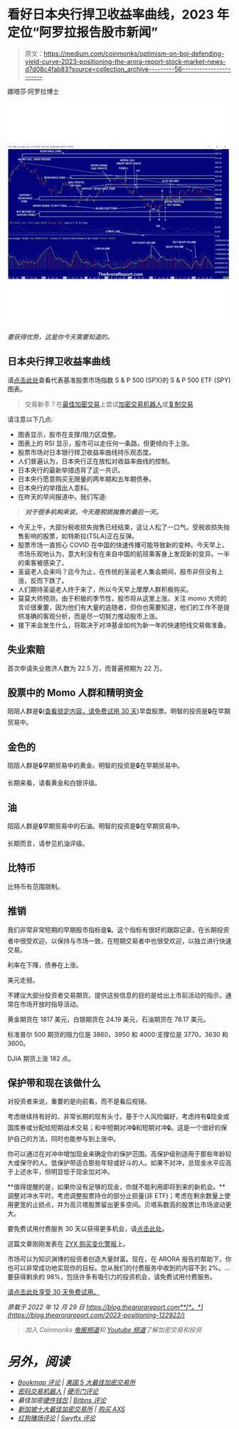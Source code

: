 # 看好日本央行捍卫收益率曲线，2023 年定位“阿罗拉报告股市新闻”

> 原文：<https://medium.com/coinmonks/optimism-on-boj-defending-yield-curve-2023-positioning-the-arora-report-stock-market-news-d7d08c4fab83?source=collection_archive---------56----------------------->

娜塔莎·阿罗拉博士

![](img/5b02a0aa0b774774daef535dee599298.png)

*要获得优势，这是你今天需要知道的。*

## 日本央行捍卫收益率曲线

请[点击此处](https://thearorareport.com/chart-analysis-stock-market-2023-stock-market-positioning-spy-mc-12292022)查看代表基准股票市场指数 S & P 500 (SPX)的 S & P 500 ETF (SPY)图表。

> 交易新手？在[最佳加密交易](/coinmonks/crypto-exchange-dd2f9d6f3769)上尝试[加密交易机器人](/coinmonks/crypto-trading-bot-c2ffce8acb2a)或[复制交易](/coinmonks/top-10-crypto-copy-trading-platforms-for-beginners-d0c37c7d698c)

请注意以下几点:

*   图表显示，股市在支撑/阻力区盘整。
*   图表上的 RSI 显示，股市可以走任何一条路，但更倾向于上涨。
*   股票市场对日本银行捍卫收益率曲线持乐观态度。
*   人们普遍认为，日本央行正在放松对收益率曲线的控制。
*   日本央行的最新举措违背了这一共识。
*   日本央行愿意购买无限量的两年期和五年期债券。
*   日本央行的举措出人意料。
*   在昨天的早间报道中，我们写道:

> ***对于很多机构来说，今天是税损抛售的最后一天。***

*   今天上午，大部分税收损失抛售已经结束，这让人松了一口气。受税收损失抛售影响的股票，如特斯拉(TSLA)正在反弹。
*   股票市场一直担心 COVID 在中国的快速传播可能导致新的变种。今天早上，市场乐观地认为，意大利没有在来自中国的航班乘客身上发现新的变异。一半的乘客被感染了。
*   圣诞老人会来吗？迄今为止，在传统的圣诞老人集会期间，股市非但没有上涨，反而下跌了。
*   人们期待圣诞老人终于来了，所以今天早上摩摩人群积极购买。
*   莫莫大师预测，由于积极的季节性，股市将从这里上涨。关注 momo 大师的言论很重要，因为他们有大量的追随者，但你也需要知道，他们的工作不是提供准确的客观分析，而是尽一切努力推动股市上涨。
*   接下来会发生什么，将取决于对冲基金如何为新一年的快速短线交易做准备。

## 失业索赔

首次申请失业救济人数为 22.5 万，而普遍预期为 22 万。

## 股票中的 Momo 人群和精明资金

陌陌人群是🔒([查看锁定内容，请免费试用 30 天](https://thearorareport.com/sub))早盘股票。明智的投资是🔒在早期贸易中。

## 金色的

陌陌人群是🔒早期贸易中的黄金。明智的投资是🔒在早期贸易中。

长期来看，请看黄金和白银评级。

## 油

陌陌人群是🔒早期贸易中的石油。明智的投资是🔒在早期贸易中。

长期而言，请参见机油评级。

## 比特币

比特币有范围限制。

## 推销

我们非常非常短期的早期股市指标是🔒。这个指标有很好的跟踪记录，在长期投资者中很受欢迎，以保持与市场一致，在短期交易者中也很受欢迎，以独立进行快速交易。

利率在下降，债券在上涨。

美元走弱。

不建议大部分投资者交易期货。提供这些信息的目的是给出上市前活动的指示，通常在市场开放时指导活动。

黄金期货在 1817 美元，白银期货在 24.19 美元，石油期货在 78.17 美元。

标准普尔 500 期货的阻力位是 3860，3950 和 4000:支撑位是 3770，3630 和 3600。

DJIA 期货上涨 182 点。

## 保护带和现在该做什么

对投资者来说，重要的是向前看，而不是看后视镜。

考虑继续持有好的、非常长期的现有头寸。基于个人风险偏好，考虑持有🔒现金或国库券或分配给短期战术交易；和中短期对冲🔒和短期对冲🔒。这是一个很好的保护自己的方法，同时也能参与到上涨中。

你可以通过在对冲中增加现金来确定你的保护范围。高保护级别适用于那些年龄较大或保守的人。低保护带适合那些年轻或好斗的人。如果不对冲，总现金水平应高于上述水平，但明显低于现金加对冲。

**值得提醒的是，如果你没有足够的现金，你就不能利用即将到来的新机会。**调整对冲水平时，考虑调整股票持仓的部分止损量(非 ETF)；考虑在剩余数量上使用更宽的止损点，并为高贝塔股票留出更多空间。贝塔系数高的股票比市场波动更大。

要免费试用付费服务 30 天以获得更多机会，请[点击此处](https://thearorareport.com/sub)。

这篇文章刚刚发表在 [ZYX 购买变化警报](http://thearorareport.com/sub)上。

市场可以为知识渊博的投资者创造大量财富。现在，在 ARORA 报告的帮助下，你也可以非常成功地实现你的目标。您从我们的付费服务中收到的内容不到 2%。…要获得剩余的 98%，包括许多有吸引力的投资机会，请免费试用付费服务。

[请点击此处享受 30 天免费试用。](http://thearorareport.com/sub)

*原载于 2022 年 12 月 29 日 https://blog.thearorareport.com**[*。*](https://blog.thearorareport.com/2023-positioning-122922/)*

> *加入 Coinmonks [电报频道](https://t.me/coincodecap)和 [Youtube 频道](https://www.youtube.com/c/coinmonks/videos)了解加密交易和投资*

# *另外，阅读*

*   *[Bookmap 评论](https://coincodecap.com/bookmap-review-2021-best-trading-software) | [美国 5 大最佳加密交易所](https://coincodecap.com/crypto-exchange-usa)*
*   *[密码交易机器人](/coinmonks/crypto-trading-bot-c2ffce8acb2a) | [硬币门评论](https://coincodecap.com/coingate-review)*
*   *最佳加密[硬件钱包](/coinmonks/hardware-wallets-dfa1211730c6) | [Bitbns 评论](/coinmonks/bitbns-review-38256a07e161)*
*   *[新加坡十大最佳加密交易所](https://coincodecap.com/crypto-exchange-in-singapore) | [购买 AXS](https://coincodecap.com/buy-axs-token)*
*   *[红狗赌场评论](https://coincodecap.com/red-dog-casino-review) | [Swyftx 评论](https://coincodecap.com/swyftx-review)*